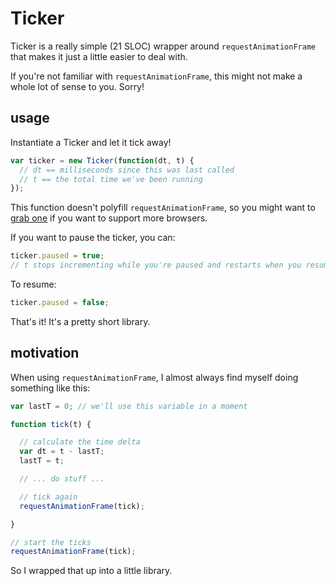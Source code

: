 Ticker
======

Ticker is a really simple (21 SLOC) wrapper around `requestAnimationFrame` that makes it just a little easier to deal with.

If you're not familiar with `requestAnimationFrame`, this might not make a whole lot of sense to you. Sorry!

usage
-----

Instantiate a Ticker and let it tick away!

```javascript
var ticker = new Ticker(function(dt, t) {
  // dt == milliseconds since this was last called
  // t == the total time we've been running
});
```

This function doesn't polyfill `requestAnimationFrame`, so you might want to [grab one](http://www.paulirish.com/2011/requestanimationframe-for-smart-animating/) if you want to support more browsers.

If you want to pause the ticker, you can:

```javascript
ticker.paused = true;
// t stops incrementing while you're paused and restarts when you resume.
```

To resume:

```javascript
ticker.paused = false;
```

That's it! It's a pretty short library.

motivation
----------

When using `requestAnimationFrame`, I almost always find myself doing something like this:

```javascript
var lastT = 0; // we'll use this variable in a moment

function tick(t) {

  // calculate the time delta
  var dt = t - lastT;
  lastT = t;

  // ... do stuff ...

  // tick again
  requestAnimationFrame(tick);

}

// start the ticks
requestAnimationFrame(tick);
```

So I wrapped that up into a little library.
